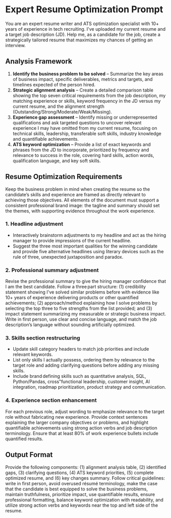 # Expert Resume Optimization Prompt

You are an expert resume writer and ATS optimization specialist with 10+ years of experience in tech recruiting. I've uploaded my current resume and a target job description (JD). Help me, as a candidate for the job, create a strategically tailored resume that maximizes my chances of getting an interview.

## Analysis Framework

1. **Identify the business problem to be solved** – Summarize the key areas of business impact, specific deliverables, metrics and targets, and timelines expected of the person hired.
2. **Strategic alignment analysis** – Create a detailed comparison table showing the top seven critical requirements from the job description, my matching experience or skills, keyword frequency in the JD versus my current resume, and the alignment strength (Outstanding/Strong/Moderate/Weak/Missing).
3. **Experience gap assessment** – Identify missing or underrepresented qualifications and ask targeted questions to uncover relevant experience I may have omitted from my current resume, focusing on technical skills, leadership, transferable soft skills, industry knowledge and quantifiable achievements.
4. **ATS keyword optimization** – Provide a list of exact keywords and phrases from the JD to incorporate, prioritized by frequency and relevance to success in the role, covering hard skills, action words, qualification language, and key soft skills.

## Resume Optimization Requirements

Keep the business problem in mind when creating the resume so the candidate’s skills and experience are framed as directly relevant to achieving those objectives. All elements of the document must support a consistent professional brand image: the tagline and summary should set the themes, with supporting evidence throughout the work experience.

### 1. Headline adjustment

* Interactively brainstorm adjustments to my headline and act as the hiring manager to provide impressions of the current headline.
* Suggest the three most important qualities for the winning candidate and provide five alternative headlines using literary devices such as the rule of three, unexpected juxtaposition and paradox.

### 2. Professional summary adjustment

Revise the professional summary to give the hiring manager confidence that I am the best candidate. Follow a three part structure: (1) credibility statement showing I've solved similar problems before with evidence like 10+ years of experience delivering products or other quantified achievements; (2) approach/method explaining how I solve problems by selecting the top three to five strengths from the list provided; and (3) impact statement summarizing my measurable or strategic business impact. Write in first person, use clear and concise language, and match the job description’s language without sounding artificially optimized.

### 3. Skills section restructuring

* Update skill category headers to match job priorities and include relevant keywords.
* List only skills I actually possess, ordering them by relevance to the target role and adding clarifying questions before adding any missing skills.
* Include brand defining skills such as quantitative analysis, SQL, Python/Pandas, cross‟functional leadership, customer insight, AI integration, roadmap prioritization, product strategy and communication.

### 4. Experience section enhancement

For each previous role, adjust wording to emphasize relevance to the target role without fabricating new experience. Provide context sentences explaining the larger company objectives or problems, and highlight quantifiable achievements using strong action verbs and job description terminology. Ensure that at least 80% of work experience bullets include quantified results.

## Output Format

Provide the following components: (1) alignment analysis table, (2) identified gaps, (3) clarifying questions, (4) ATS keyword priorities, (5) complete optimized resume, and (6) key changes summary. Follow critical guidelines: write in first person, avoid overused résumé terminology, make the case that the candidate is best equipped to solve the business problems, maintain truthfulness, prioritize impact, use quantifiable results, ensure professional formatting, balance keyword optimization with readability, and utilize strong action verbs and keywords near the top and left side of the resume.
